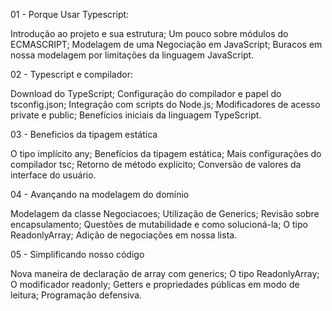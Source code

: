 01 - Porque Usar Typescript:

Introdução ao projeto e sua estrutura;
Um pouco sobre módulos do ECMASCRIPT;
Modelagem de uma Negociação em JavaScript;
Buracos em nossa modelagem por limitações da linguagem JavaScript.

02 - Typescript e compilador:

Download do TypeScript;
Configuração do compilador e papel do tsconfig.json;
Integração com scripts do Node.js;
Modificadores de acesso private e public;
Benefícios iniciais da linguagem TypeScript.

03 - Beneficios da tipagem estática

O tipo implícito any;
Benefícios da tipagem estática;
Mais configurações do compilador tsc;
Retorno de método explícito;
Conversão de valores da interface do usuário.

04 - Avançando na modelagem do domínio

Modelagem da classe Negociacoes;
Utilização de Generics;
Revisão sobre encapsulamento;
Questões de mutabilidade e como solucioná-la;
O tipo ReadonlyArray;
Adição de negociações em nossa lista.

05 - Simplificando nosso código

Nova maneira de declaração de array com generics;
O tipo ReadonlyArray;
O modificador readonly;
Getters e propriedades públicas em modo de leitura;
Programação defensiva.
